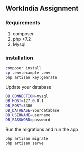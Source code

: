 ## WorkIndia Assignment
### Requirements
1. composer
2. php >7.2
3. Mysql

### installation
 ```bash
 composer install 
 cp .env.example .env
 php artisan key:genrate 
 ```
 Update your database 
 ```bash
DB_CONNECTION=mysql
DB_HOST=127.0.0.1
DB_PORT=3306
DB_DATABASE=Yourdatabase
DB_USERNAME=username
DB_PASSWORD=password    
```
Run the migrations and run the app
```bash
php artisan migrate
php artisan serve
```
